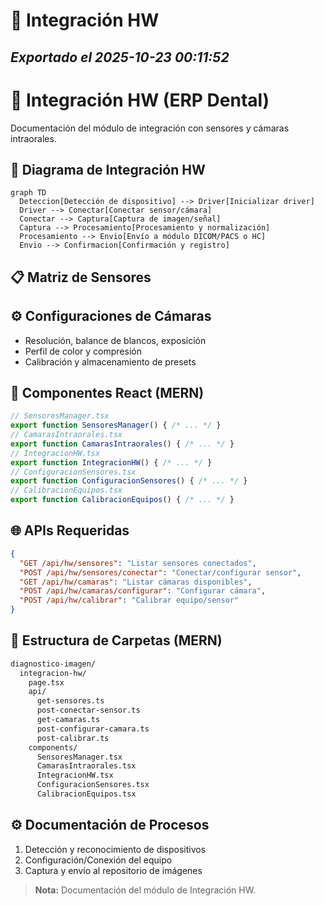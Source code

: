 # 🔌 Integración HW
*Exportado el 2025-10-23 00:11:52*
---

# 🔌 Integración HW (ERP Dental)

Documentación del módulo de integración con sensores y cámaras intraorales.

## 🔁 Diagrama de Integración HW

```mermaid
graph TD
  Deteccion[Detección de dispositivo] --> Driver[Inicializar driver]
  Driver --> Conectar[Conectar sensor/cámara]
  Conectar --> Captura[Captura de imagen/señal]
  Captura --> Procesamiento[Procesamiento y normalización]
  Procesamiento --> Envio[Envío a módulo DICOM/PACS o HC]
  Envio --> Confirmacion[Confirmación y registro]
```

## 📋 Matriz de Sensores

<!-- Bloque no procesado: table -->

## ⚙️ Configuraciones de Cámaras

- Resolución, balance de blancos, exposición
- Perfil de color y compresión
- Calibración y almacenamiento de presets
## 🧩 Componentes React (MERN)

```typescript
// SensoresManager.tsx
export function SensoresManager() { /* ... */ }
// CamarasIntraorales.tsx
export function CamarasIntraorales() { /* ... */ }
// IntegracionHW.tsx
export function IntegracionHW() { /* ... */ }
// ConfiguracionSensores.tsx
export function ConfiguracionSensores() { /* ... */ }
// CalibracionEquipos.tsx
export function CalibracionEquipos() { /* ... */ }
```

## 🌐 APIs Requeridas

```json
{
  "GET /api/hw/sensores": "Listar sensores conectados",
  "POST /api/hw/sensores/conectar": "Conectar/configurar sensor",
  "GET /api/hw/camaras": "Listar cámaras disponibles",
  "POST /api/hw/camaras/configurar": "Configurar cámara",
  "POST /api/hw/calibrar": "Calibrar equipo/sensor"
}
```

## 📁 Estructura de Carpetas (MERN)

```bash
diagnostico-imagen/
  integracion-hw/
    page.tsx
    api/
      get-sensores.ts
      post-conectar-sensor.ts
      get-camaras.ts
      post-configurar-camara.ts
      post-calibrar.ts
    components/
      SensoresManager.tsx
      CamarasIntraorales.tsx
      IntegracionHW.tsx
      ConfiguracionSensores.tsx
      CalibracionEquipos.tsx
```

## ⚙️ Documentación de Procesos

1. Detección y reconocimiento de dispositivos
1. Configuración/Conexión del equipo
1. Captura y envío al repositorio de imágenes
> **Nota:** Documentación del módulo de Integración HW.


